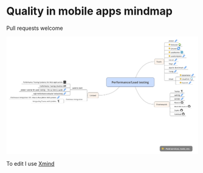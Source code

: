 # Quality in mobile apps mindmap

Pull requests welcome

![Quality in mobile apps mindmap](images/performance_testing_mindmap.png)

To edit I use [Xmind](http://www.xmind.net/)
